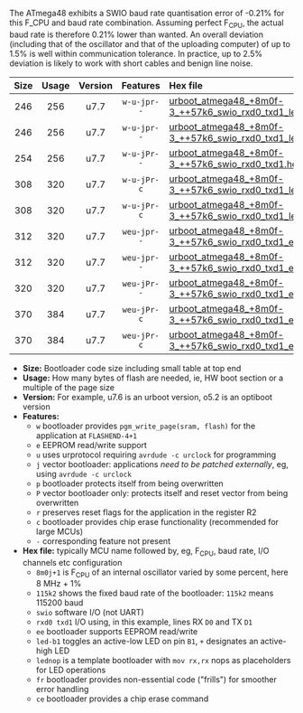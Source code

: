 The ATmega48 exhibits a SWIO baud rate quantisation error of -0.21% for this F_CPU and baud rate combination. Assuming perfect F<sub>CPU</sub>, the actual baud rate is therefore 0.21% lower than wanted. An overall deviation (including that of the oscillator and that of the uploading computer) of up to 1.5% is well within communication tolerance. In practice, up to 2.5% deviation is likely to work with short cables and benign line noise.

|Size|Usage|Version|Features|Hex file|
|:-:|:-:|:-:|:-:|:--|
|246|256|u7.7|`w-u-jpr--`|[urboot_atmega48_+8m0f-3_++57k6_swio_rxd0_txd1_led+b5.hex](https://raw.githubusercontent.com/stefanrueger/urboot.hex/main/mcus/atmega48/internal_oscillator/fcpu_+8m0f-3/br_++57k6/urboot_atmega48_+8m0f-3_++57k6_swio_rxd0_txd1_led+b5.hex)|
|246|256|u7.7|`w-u-jpr--`|[urboot_atmega48_+8m0f-3_++57k6_swio_rxd0_txd1_lednop.hex](https://raw.githubusercontent.com/stefanrueger/urboot.hex/main/mcus/atmega48/internal_oscillator/fcpu_+8m0f-3/br_++57k6/urboot_atmega48_+8m0f-3_++57k6_swio_rxd0_txd1_lednop.hex)|
|254|256|u7.7|`w-u-jPr--`|[urboot_atmega48_+8m0f-3_++57k6_swio_rxd0_txd1.hex](https://raw.githubusercontent.com/stefanrueger/urboot.hex/main/mcus/atmega48/internal_oscillator/fcpu_+8m0f-3/br_++57k6/urboot_atmega48_+8m0f-3_++57k6_swio_rxd0_txd1.hex)|
|308|320|u7.7|`w-u-jPr-c`|[urboot_atmega48_+8m0f-3_++57k6_swio_rxd0_txd1_led+b5_fr_ce.hex](https://raw.githubusercontent.com/stefanrueger/urboot.hex/main/mcus/atmega48/internal_oscillator/fcpu_+8m0f-3/br_++57k6/urboot_atmega48_+8m0f-3_++57k6_swio_rxd0_txd1_led+b5_fr_ce.hex)|
|308|320|u7.7|`w-u-jPr-c`|[urboot_atmega48_+8m0f-3_++57k6_swio_rxd0_txd1_lednop_fr_ce.hex](https://raw.githubusercontent.com/stefanrueger/urboot.hex/main/mcus/atmega48/internal_oscillator/fcpu_+8m0f-3/br_++57k6/urboot_atmega48_+8m0f-3_++57k6_swio_rxd0_txd1_lednop_fr_ce.hex)|
|312|320|u7.7|`weu-jpr--`|[urboot_atmega48_+8m0f-3_++57k6_swio_rxd0_txd1_ee_led+b5.hex](https://raw.githubusercontent.com/stefanrueger/urboot.hex/main/mcus/atmega48/internal_oscillator/fcpu_+8m0f-3/br_++57k6/urboot_atmega48_+8m0f-3_++57k6_swio_rxd0_txd1_ee_led+b5.hex)|
|312|320|u7.7|`weu-jpr--`|[urboot_atmega48_+8m0f-3_++57k6_swio_rxd0_txd1_ee_lednop.hex](https://raw.githubusercontent.com/stefanrueger/urboot.hex/main/mcus/atmega48/internal_oscillator/fcpu_+8m0f-3/br_++57k6/urboot_atmega48_+8m0f-3_++57k6_swio_rxd0_txd1_ee_lednop.hex)|
|320|320|u7.7|`weu-jPr--`|[urboot_atmega48_+8m0f-3_++57k6_swio_rxd0_txd1_ee.hex](https://raw.githubusercontent.com/stefanrueger/urboot.hex/main/mcus/atmega48/internal_oscillator/fcpu_+8m0f-3/br_++57k6/urboot_atmega48_+8m0f-3_++57k6_swio_rxd0_txd1_ee.hex)|
|370|384|u7.7|`weu-jPr-c`|[urboot_atmega48_+8m0f-3_++57k6_swio_rxd0_txd1_ee_led+b5_fr_ce.hex](https://raw.githubusercontent.com/stefanrueger/urboot.hex/main/mcus/atmega48/internal_oscillator/fcpu_+8m0f-3/br_++57k6/urboot_atmega48_+8m0f-3_++57k6_swio_rxd0_txd1_ee_led+b5_fr_ce.hex)|
|370|384|u7.7|`weu-jPr-c`|[urboot_atmega48_+8m0f-3_++57k6_swio_rxd0_txd1_ee_lednop_fr_ce.hex](https://raw.githubusercontent.com/stefanrueger/urboot.hex/main/mcus/atmega48/internal_oscillator/fcpu_+8m0f-3/br_++57k6/urboot_atmega48_+8m0f-3_++57k6_swio_rxd0_txd1_ee_lednop_fr_ce.hex)|

- **Size:** Bootloader code size including small table at top end
- **Usage:** How many bytes of flash are needed, ie, HW boot section or a multiple of the page size
- **Version:** For example, u7.6 is an urboot version, o5.2 is an optiboot version
- **Features:**
  + `w` bootloader provides `pgm_write_page(sram, flash)` for the application at `FLASHEND-4+1`
  + `e` EEPROM read/write support
  + `u` uses urprotocol requiring `avrdude -c urclock` for programming
  + `j` vector bootloader: applications *need to be patched externally*, eg, using `avrdude -c urclock`
  + `p` bootloader protects itself from being overwritten
  + `P` vector bootloader only: protects itself and reset vector from being overwritten
  + `r` preserves reset flags for the application in the register R2
  + `c` bootloader provides chip erase functionality (recommended for large MCUs)
  + `-` corresponding feature not present
- **Hex file:** typically MCU name followed by, eg, F<sub>CPU</sub>, baud rate, I/O channels etc configuration
  + `8m0j+1` is F<sub>CPU</sub> of an internal oscillator varied by some percent, here 8 MHz + 1%
  + `115k2` shows the fixed baud rate of the bootloader: `115k2` means 115200 baud
  + `swio` software I/O (not UART)
  + `rxd0 txd1` I/O using, in this example, lines RX `D0` and TX `D1`
  + `ee` bootloader supports EEPROM read/write
  + `led-b1` toggles an active-low LED on pin `B1`, `+` designates an active-high LED
  + `lednop` is a template bootloader with `mov rx,rx` nops as placeholders for LED operations
  + `fr` bootloader provides non-essential code ("frills") for smoother error handling
  + `ce` bootloader provides a chip erase command
